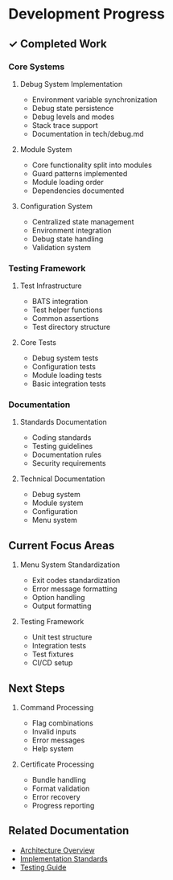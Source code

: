 # Development Progress

## ✓ Completed Work

### Core Systems

1. Debug System Implementation
   - Environment variable synchronization
   - Debug state persistence
   - Debug levels and modes
   - Stack trace support
   - Documentation in tech/debug.md

2. Module System
   - Core functionality split into modules
   - Guard patterns implemented
   - Module loading order
   - Dependencies documented

3. Configuration System
   - Centralized state management
   - Environment integration
   - Debug state handling
   - Validation system

### Testing Framework

1. Test Infrastructure
   - BATS integration
   - Test helper functions
   - Common assertions
   - Test directory structure

2. Core Tests
   - Debug system tests
   - Configuration tests
   - Module loading tests
   - Basic integration tests

### Documentation

1. Standards Documentation
   - Coding standards
   - Testing guidelines
   - Documentation rules
   - Security requirements

2. Technical Documentation
   - Debug system
   - Module system
   - Configuration
   - Menu system

## Current Focus Areas

1. Menu System Standardization
   - Exit codes standardization
   - Error message formatting
   - Option handling
   - Output formatting

2. Testing Framework
   - Unit test structure
   - Integration tests
   - Test fixtures
   - CI/CD setup

## Next Steps

1. Command Processing
   - Flag combinations
   - Invalid inputs
   - Error messages
   - Help system

2. Certificate Processing
   - Bundle handling
   - Format validation
   - Error recovery
   - Progress reporting

## Related Documentation

- [Architecture Overview](architecture.md)
- [Implementation Standards](standardization.md)
- [Testing Guide](../testing/README.md)
